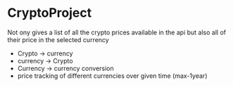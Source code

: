# CryptoProject
Not ony gives a list of all the crypto prices available in the api but also all of their price in the selected currency
  * Crypto -> currency
  * currency -> Crypto
  * Currency -> currency conversion
  * price tracking of different currencies over given time (max-1year)
